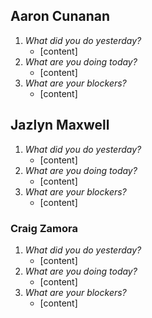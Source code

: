 
## Aaron Cunanan
1. *What did you do yesterday?*
    - [content]
2. *What are you doing today?*
    - [content]
3. *What are your blockers?*
    - [content]

## Jazlyn Maxwell
1. *What did you do yesterday?*
    - [content]
2. *What are you doing today?*
    - [content]
3. *What are your blockers?*
    - [content]

### Craig Zamora
1. *What did you do yesterday?*
    - [content]
2. *What are you doing today?*
    - [content]
3. *What are your blockers?*
    - [content]